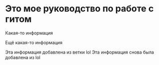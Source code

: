 # Это мое руководство по работе с гитом 

Какая-то информация 

Ещё какая-то информация 

Эта информация добавлена из ветки lol 
Эта информация снова была добавлена из lol 